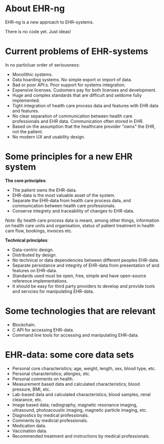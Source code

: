 # About EHR-ng

EHR-ng is a new approach to EHR-systems.

There is no code yet. Just ideas!

# Current problems of EHR-systems

In no particluar order of seriousness:

* Monolithic systems.
* Data hoarding systems. No simple export or import of data.
* Bad or poor API:s. Poor support for systems integration.
* Expensive licenses. Customers pay for both licenses and development.
* Huge and complex standards that are difficult and seldome fully implemented.
* Tight integration of health care process data and features with EHR data and features.
* No clear separation of communication between health care professionals and EHR data. Communication often stored in EHR.
* Based on the assumption that the healthcare provider "owns" the EHR, not the patient.
* No modern UX and usability design.

# Some principles for a new EHR system

**The core principles**:

* The patient owns the EHR-data.
* EHR-data is the most valuable asset of the system.
* Separate the EHR-data from health care process data, and communication between health care professionals.
* Conserve integrety and traceability of changes to EHR-data.

_Note_: By health care process data is meant, among other things, information on health care units and organisation, status of patient treatment in health care flow, bookings, invoices etc.

**Technical principles**:

* Data-centric design.
* Distributed by design.
* No technical or data dependencies between different peoples EHR-data.
* Separate persistance and integrity of EHR-data from presentation of and features on EHR-data.
* Standards used must be open, free, simple and have open-source reference implementations.
* It should be easy for third party providers to develop and provide tools and servcies for manipulating EHR-data.

# Some technologies that are relevant

* Blockchain.
* C API for accessing EHR-data.
* Command line tools for accessing and manipulating EHR-data.

# EHR-data: some core data sets

* Personal core characteristics; age, weight, length, sex, blood type, etc.
* Personal characteristics; allergies, etc.
* Personal comments on health.
* Measurement based data and calculated characteristics; blood pressure, BMI, etc.
* Lab-based data and calculated characteristics; blood samples, renal clearance, etc.
* Image based data; radiography, magnetic resonance imaging, ultrasound, photoacoustic imaging, magnetic particle imaging, etc.
* Diagnostics by medical professionals.
* Comments by medicial professionals.
* Medication data.
* Vaccination data.
* Recommended treatment and instructions by medical professionals.
